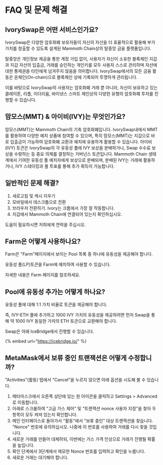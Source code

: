 # FAQ 및 문제 해결

## IvorySwap은 어떤 서비스인가요?

IvorySwap은 다양한 암호화폐 보유자들이 자신의 자산을 더 효율적으로 활용해 부가가치를 창출할 수 있도록 설계된 Mammoth Chain상의 탈중앙 금융 플랫폼입니다.

탈중앙은 개인정보 제공을 통한 계정 가입 없이, 사용자가 자신이 소유한 블록체인 지갑과 지갑 자산의    입출금, 거래를 승인하는 개인키를 모두 사용자 스스로 관리하며 자산에 대한 통제권을 타인에게 넘겨주지 않음을 의미합니다. IvorySwap에서의 모든 금융 활동은 온체인(On-chain)으로 블록체인 상에 기록되어 투명하게 관리됩니다.

이를 바탕으로 IvorySwap의 사용자는 암호화폐 거래 뿐 아니라, 자신이 보유하고 있는 클레이튼, 리플,    이더리움, 바이낸스 스마트 체인상의 다양한 유형의 암호화폐 투자를 진행할 수 있습니다.

## 맘모스(MMT) & 아이비(IVY)는 무엇인가요?

맘모스(MMT)는  Mammoth Chain의 기축 암호화폐입니다. IvorySwap내에서 MMT를 활용하여 다양한 예치 상품에 참여할 수 있으며, 특히 맘모스(MMT)는 지갑으로 바로 입출금이 가능하여 암호화폐 교환과 예치에 유용하게 활용할 수 있습니다. 아이비(IVY) 토큰은 IvorySwap의 각 유동성 풀에 IVY 보상을 분배하거나, Swap 수수료 보상을 수령하는 등  중요 의제를 결정하는 거버넌스 토큰입니다. Mammoth Chain 생태계에서 기여한 유동성 풀 예치자에게 보상으로 분배되며, 분배된 IVY는 거래에 활용하거나, IVY 스테이킹과 풀 투표를 통해 추가  획득이 가능합니다.



## 일반적인 문제 해결?

1. 새로고침 및 캐시 지우기 &#x20;
2. 모바일에서 데스크톱으로 전환
3. 브라우저 전환하기. Ivory는 크롬에서 가장 잘 작동합니다.
4. 지갑에서 Mammoth Chain에 연결되어 있는지 확인하십시오.

도움이 필요하시면 저희에게 연락을 주십시오.

## Farm은 어떻게 사용하나요?    &#x20;

Farm은 "Farm"페이지에서 보이는 Pool 목록 중 하나에 유동성을 제공해야 합니다.

유동성 풀(LP)토큰을 Farm에 예치하여 사용할 수 있습니다.

자세한 내용은 Farm 페이지를 참조하세요.

## Pool에 유동성 추가는 어떻게 하나요?

유동성 풀에 대해 1:1 가치 비율로 토큰을 제공해야 합니다.

즉, IVY-ETH 풀에 추가하고 1000 IVY 가치의 유동성을 제공하려면 먼저 Swap을 통해 약 1000 IVY 동일한 가치의 ETH 토큰으로 교환해야 합니다.

Swap은 아래 IceBridge에서 진행할 수 있습니다.

{% embed url="https://icebridge.io/" %}

## MetaMask에서 보류 중인 트랜잭션은 어떻게 수정합니까?

"Activities"(활동) 탭에서 "Cancel"을 누르지 않으면 아래 옵션을 시도해 볼 수 있습니다.



1. 메타마스크에서 오른쪽 상단에 있는 원 아이콘을 클릭하고 Settings > Advanced로 이동합니다.
2. 아래로 스크롤하여 "고급 가스 제어" 및 "트랜잭션 nonce 사용자 지정"을 찾아 두 항목이 모두 켜져 있는지 확인합니다.
3. 메인 인터페이스로 돌아가서 "활동"에서 "보류 중인" 대상 트랜잭션을 찾습니다. "Nonce" 번호에 유의하십시오. 나중에 이 번호를 사용하여 거래를 다시 찾을 것입니다.
4. 새로운 거래를 만들어 대체하되, 이번에는 가스 가격 인상으로 거래가 진행될 확률을 높입니다.
5. 확인 단계에서 3단계에서 메모한 Nonce 번호를 입력하고 확인을 누릅니다.  &#x20;
6. 새로운 거래는 대기해야 합니다.   &#x20;



